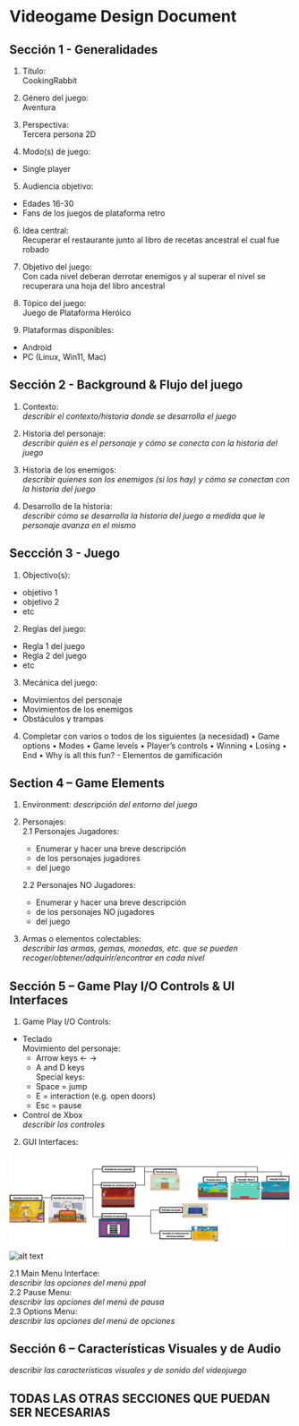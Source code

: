 # Videogame Design Document
## Sección 1 - Generalidades
1. Título:  
CookingRabbit

2. Género del juego:  
Aventura

3. Perspectiva:  
Tercera persona 2D  

4. Modo(s) de juego:
- Single player    
5. Audiencia objetivo:
- Edades 16-30
- Fans de los juegos de plataforma retro
6. Idea central:  
Recuperar el restaurante junto al libro de recetas ancestral el cual fue robado  

7. Objetivo del juego:  
Con cada nivel deberan derrotar enemigos y al superar el nivel se recuperara una hoja del libro ancestral 

8. Tópico del juego:  
Juego de Plataforma Heróico  

9. Plataformas disponibles:
- Android
- PC (Linux, Win11, Mac)

## Sección 2 - Background & Flujo del juego
1. Contexto:  
_describir el contexto/historia donde se desarrolla el juego_  

2. Historia del personaje:  
_describir quién es el personaje y cómo se conecta con la historia del juego_  

3. Historia de los enemigos:  
_describir quienes son los enemigos (si los hay) y cómo se conectan con la historia del juego_  

4. Desarrollo de la historia:  
_describir cómo se desarrolla la historia del juego a medida que le personaje avanza en el mismo_  

## Seccción 3 - Juego
1. Objectivo(s):
- objetivo 1
- objetivo 2
- etc
2. Reglas del juego:
- Regla 1 del juego
- Regla 2 del juego
- etc
3. Mecánica del juego:
  - Movimientos del personaje
  - Movimientos de los enemigos
  - Obstáculos y trampas
4. Completar con varios o todos de los siguientes (a necesidad)
• Game options
• Modes
• Game levels
• Player’s controls
• Winning
• Losing
• End
• Why is all this fun? - Elementos de gamificación

## Section 4 – Game Elements
1. Environment:
_descripción del entorno del juego_  

2. Personajes:  
   2.1 Personajes Jugadores:
      - Enumerar y hacer una breve descripción
      - de los personajes jugadores
      - del juego  

   2.2 Personajes NO Jugadores:
      - Enumerar y hacer una breve descripción
      - de los personajes NO jugadores
      - del juego  

3. Armas o elementos colectables:  
_describir las armas, gemas, monedas, etc. que se pueden recoger/obtener/adquirir/encontrar en cada nivel_ 

## Sección 5 – Game Play I/O Controls & UI Interfaces
1. Game Play I/O Controls:
- Teclado  
  Movimiento del personaje:
  - Arrow keys <- ->
  - A and D keys  
  Special keys:
  - Space = jump
  - E = interaction (e.g. open doors)
  - Esc = pause
- Control de Xbox  
  _describir los controles_  
2. GUI Interfaces:

![alt text][wireframe]  
![alt text][Level1]  
<!-- Referencias para las imagenes -->
[wireframe]: /Assets/ReadmeIMG/WF_UI_JUEGO.png "Wireframe de las UI" 
[Level1]: /Assets/ReadmeIMG/Level1.png "Esquema para el nivel 1"  

   2.1 Main Menu Interface:  
       _describir las opciones del menú ppal_  
   2.2 Pause Menu:  
       _describir las opciones del menú de pausa_  
   2.3 Options Menu:  
       _describir las opciones del menú de opciones_  

## Sección 6 – Características Visuales y de Audio 
_describir las características visuales y de sonido del videojuego_

## TODAS LAS OTRAS SECCIONES QUE PUEDAN SER NECESARIAS